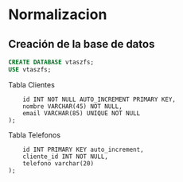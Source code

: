 # Normalizacion

## Creación de la base de datos

```sql
CREATE DATABASE vtaszfs;
USE vtaszfs;
``` 

Tabla Clientes

```CREATE TABLE Clientes (
    id INT NOT NULL AUTO_INCREMENT PRIMARY KEY,
    nombre VARCHAR(45) NOT NULL,
    email VARCHAR(85) UNIQUE NOT NULL
);
```
Tabla Telefonos

```CREATE TABLE Telefonos(
    id INT PRIMARY KEY auto_increment,
    cliente_id INT NOT NULL,
    telefono varchar(20)
);
```